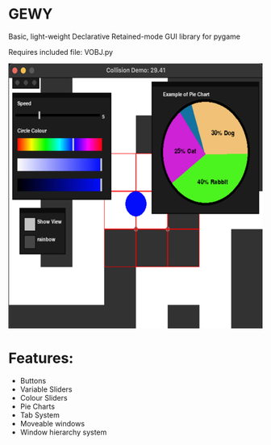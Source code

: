 # GEWY
Basic, light-weight Declarative Retained-mode GUI library for pygame

Requires included file: VOBJ.py

<img src="GEWY_demo_image.png" width="600" height="525">

# Features:
 - Buttons
 - Variable Sliders
 - Colour Sliders
 - Pie Charts
 - Tab System
 - Moveable windows
 - Window hierarchy system
